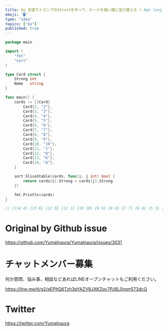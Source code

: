 ```yaml
---
title: Go 言語でトランプのStructを作って、カードを強い順に並び替える ( #go lang sort card Struct )
emoji: "🖥"
type: "idea"
topics: ["Go"]
published: true
---
```


```go
package main

import (
	"fmt"
	"sort"
)

type Card struct {
	Strong int
	Name   string
}

func main() {
	cards := []Card{
		Card{2, "2"},
		Card{3, "3"},
		Card{4, "4"},
		Card{5, "5"},
		Card{6, "6"},
		Card{7, "7"},
		Card{8, "8"},
		Card{9, "9"},
		Card{10, "10"},
		Card{11, "J"},
		Card{12, "Q"},
		Card{13, "K"},
		Card{14, "A"},
	}

	sort.SliceStable(cards, func(i, j int) bool {
		return cards[i].Strong > cards[j].Strong
	})

	fmt.Println(cards)
}

// [{14 A} {13 K} {12 Q} {11 J} {10 10} {9 9} {8 8} {7 7} {6 6} {5 5} {4 4} {3 3} {2 2}]

```

# Original by Github issue

https://github.com/YumaInaura/YumaInaura/issues/3031








<!-- Update From Qiita API -->

# チャットメンバー募集


何か質問、悩み事、相談などあればLINEオープンチャットもご利用ください。

https://line.me/ti/g2/eEPltQ6Tzh3pYAZV8JXKZqc7PJ6L0rpm573dcQ





# Twitter


https://twitter.com/YumaInaura


<!-- Update From Qiita API -->


